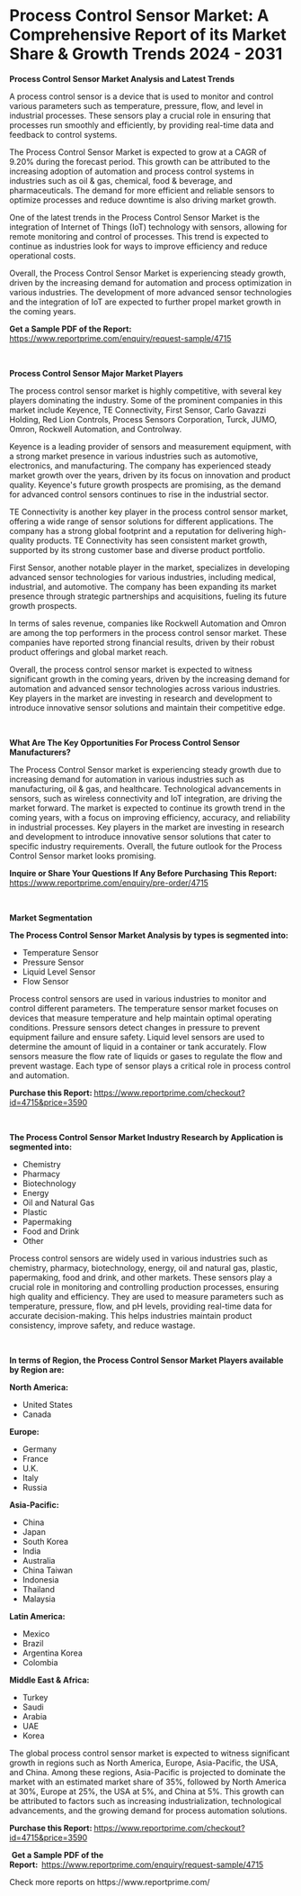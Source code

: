 <p><h1>Process Control Sensor Market: A Comprehensive Report of its Market Share & Growth Trends 2024 - 2031</h1></p><p><strong>Process Control Sensor Market Analysis and Latest Trends</strong></p>
<p><p>A process control sensor is a device that is used to monitor and control various parameters such as temperature, pressure, flow, and level in industrial processes. These sensors play a crucial role in ensuring that processes run smoothly and efficiently, by providing real-time data and feedback to control systems.</p><p>The Process Control Sensor Market is expected to grow at a CAGR of 9.20% during the forecast period. This growth can be attributed to the increasing adoption of automation and process control systems in industries such as oil & gas, chemical, food & beverage, and pharmaceuticals. The demand for more efficient and reliable sensors to optimize processes and reduce downtime is also driving market growth.</p><p>One of the latest trends in the Process Control Sensor Market is the integration of Internet of Things (IoT) technology with sensors, allowing for remote monitoring and control of processes. This trend is expected to continue as industries look for ways to improve efficiency and reduce operational costs.</p><p>Overall, the Process Control Sensor Market is experiencing steady growth, driven by the increasing demand for automation and process optimization in various industries. The development of more advanced sensor technologies and the integration of IoT are expected to further propel market growth in the coming years.</p></p>
<p><strong>Get a Sample PDF of the Report:&nbsp;</strong> <a href="https://www.reportprime.com/enquiry/request-sample/4715">https://www.reportprime.com/enquiry/request-sample/4715</a></p>
<p>&nbsp;</p>
<p><strong>Process Control Sensor Major Market Players</strong></p>
<p><p>The process control sensor market is highly competitive, with several key players dominating the industry. Some of the prominent companies in this market include Keyence, TE Connectivity, First Sensor, Carlo Gavazzi Holding, Red Lion Controls, Process Sensors Corporation, Turck, JUMO, Omron, Rockwell Automation, and Controlway.</p><p>Keyence is a leading provider of sensors and measurement equipment, with a strong market presence in various industries such as automotive, electronics, and manufacturing. The company has experienced steady market growth over the years, driven by its focus on innovation and product quality. Keyence's future growth prospects are promising, as the demand for advanced control sensors continues to rise in the industrial sector.</p><p>TE Connectivity is another key player in the process control sensor market, offering a wide range of sensor solutions for different applications. The company has a strong global footprint and a reputation for delivering high-quality products. TE Connectivity has seen consistent market growth, supported by its strong customer base and diverse product portfolio.</p><p>First Sensor, another notable player in the market, specializes in developing advanced sensor technologies for various industries, including medical, industrial, and automotive. The company has been expanding its market presence through strategic partnerships and acquisitions, fueling its future growth prospects.</p><p>In terms of sales revenue, companies like Rockwell Automation and Omron are among the top performers in the process control sensor market. These companies have reported strong financial results, driven by their robust product offerings and global market reach.</p><p>Overall, the process control sensor market is expected to witness significant growth in the coming years, driven by the increasing demand for automation and advanced sensor technologies across various industries. Key players in the market are investing in research and development to introduce innovative sensor solutions and maintain their competitive edge.</p></p>
<p>&nbsp;</p>
<p><strong>What Are The Key Opportunities For Process Control Sensor Manufacturers?</strong></p>
<p><p>The Process Control Sensor market is experiencing steady growth due to increasing demand for automation in various industries such as manufacturing, oil & gas, and healthcare. Technological advancements in sensors, such as wireless connectivity and IoT integration, are driving the market forward. The market is expected to continue its growth trend in the coming years, with a focus on improving efficiency, accuracy, and reliability in industrial processes. Key players in the market are investing in research and development to introduce innovative sensor solutions that cater to specific industry requirements. Overall, the future outlook for the Process Control Sensor market looks promising.</p></p>
<p><strong>Inquire or Share Your Questions If Any Before Purchasing This Report:</strong> <a href="https://www.reportprime.com/enquiry/pre-order/4715">https://www.reportprime.com/enquiry/pre-order/4715</a></p>
<p>&nbsp;</p>
<p><strong>Market Segmentation</strong></p>
<p><strong>The Process Control Sensor Market Analysis by types is segmented into:</strong></p>
<p><ul><li>Temperature Sensor</li><li>Pressure Sensor</li><li>Liquid Level Sensor</li><li>Flow Sensor</li></ul></p>
<p><p>Process control sensors are used in various industries to monitor and control different parameters. The temperature sensor market focuses on devices that measure temperature and help maintain optimal operating conditions. Pressure sensors detect changes in pressure to prevent equipment failure and ensure safety. Liquid level sensors are used to determine the amount of liquid in a container or tank accurately. Flow sensors measure the flow rate of liquids or gases to regulate the flow and prevent wastage. Each type of sensor plays a critical role in process control and automation.</p></p>
<p><strong>Purchase this Report:&nbsp;</strong><a href="https://www.reportprime.com/checkout?id=4715&price=3590">https://www.reportprime.com/checkout?id=4715&price=3590</a></p>
<p>&nbsp;</p>
<p><strong>The Process Control Sensor Market Industry Research by Application is segmented into:</strong></p>
<p><ul><li>Chemistry</li><li>Pharmacy</li><li>Biotechnology</li><li>Energy</li><li>Oil and Natural Gas</li><li>Plastic</li><li>Papermaking</li><li>Food and Drink</li><li>Other</li></ul></p>
<p><p>Process control sensors are widely used in various industries such as chemistry, pharmacy, biotechnology, energy, oil and natural gas, plastic, papermaking, food and drink, and other markets. These sensors play a crucial role in monitoring and controlling production processes, ensuring high quality and efficiency. They are used to measure parameters such as temperature, pressure, flow, and pH levels, providing real-time data for accurate decision-making. This helps industries maintain product consistency, improve safety, and reduce wastage.</p></p>
<p>&nbsp;</p>
<p><strong>In terms of Region, the Process Control Sensor Market Players available by Region are:</strong></p>
<p>
    <p> <strong> North America: </strong>
        <ul>
            <li>United States</li>
            <li>Canada</li>
        </ul>
        </p> 
    <p> <strong> Europe: </strong>
        <ul>
            <li>Germany</li>
            <li>France</li>
            <li>U.K.</li>
            <li>Italy</li>
            <li>Russia</li>
        </ul>
        </p> 
    <p> <strong> Asia-Pacific: </strong>
        <ul>
            <li>China</li>
            <li>Japan</li>
            <li>South Korea</li>
            <li>India</li>
            <li>Australia</li>
            <li>China Taiwan</li>
            <li>Indonesia</li>
            <li>Thailand</li>
            <li>Malaysia</li>
        </ul>
        </p> 
    <p> <strong> Latin America: </strong>
        <ul>
            <li>Mexico</li>
            <li>Brazil</li>
            <li>Argentina Korea</li>
            <li>Colombia</li>
        </ul>
        </p> 
    <p> <strong> Middle East & Africa: </strong>
        <ul>
            <li>Turkey</li>
            <li>Saudi</li>
            <li>Arabia</li>
            <li>UAE</li>
            <li>Korea</li>
        </ul>
    </p>
    </p>
<p><p>The global process control sensor market is expected to witness significant growth in regions such as North America, Europe, Asia-Pacific, the USA, and China. Among these regions, Asia-Pacific is projected to dominate the market with an estimated market share of 35%, followed by North America at 30%, Europe at 25%, the USA at 5%, and China at 5%. This growth can be attributed to factors such as increasing industrialization, technological advancements, and the growing demand for process automation solutions.</p></p>
<p><strong>Purchase this Report: </strong><a href="https://www.reportprime.com/checkout?id=4715&price=3590">https://www.reportprime.com/checkout?id=4715&price=3590</a></p>
<p>&nbsp;<strong>Get a Sample PDF of the Report:&nbsp;&nbsp;</strong><a href="https://www.reportprime.com/enquiry/request-sample/4715">https://www.reportprime.com/enquiry/request-sample/4715</a></p>
<p><strong></strong></p>
<p>Check more reports on https://www.reportprime.com/</p>